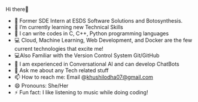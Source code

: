 Hi there👋
 
- 🔭 Former SDE Intern at ESDS Software Solutions and Botosynthesis.
- 🌱 I’m currently learning new Technical Skills
- 📝 I can write codes in C, C++, Python programming languages
- 💻 Cloud, Machine Learning, Web Development, and Docker are the few current technologies that excite me!
- 💻Also Familiar with the Version Control System Git/GitHub
- 🤖 I am experienced in Conversational AI and can develop ChatBots
- 💬 Ask me about any Tech related stuff
- 📫 How to reach me: Email @khushilodha07@gmail.com
- 😄 Pronouns: She/Her
- ⚡ Fun fact: I like listening to music while doing coding!
